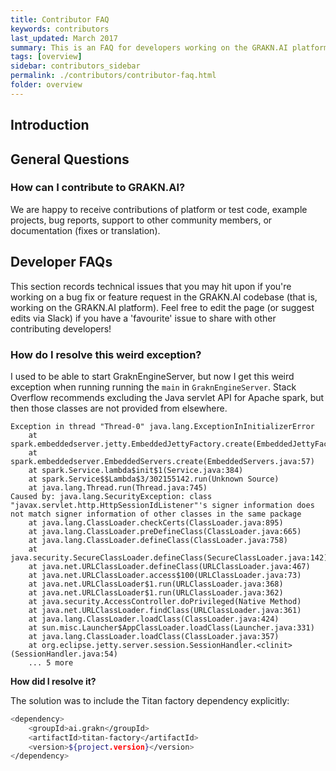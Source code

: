 ```yaml
---
title: Contributor FAQ
keywords: contributors
last_updated: March 2017
summary: This is an FAQ for developers working on the GRAKN.AI platform
tags: [overview]
sidebar: contributors_sidebar
permalink: ./contributors/contributor-faq.html
folder: overview
---
```


## Introduction

## General Questions

### How can I contribute to GRAKN.AI?

We are happy to receive contributions of platform or test code, example projects, bug reports, support to other community members, or documentation (fixes or translation). 


## Developer FAQs

This section records technical issues that you may hit upon if you're working on a bug fix or feature request in the GRAKN.AI codebase (that is, working on the GRAKN.AI platform). Feel free to edit the page (or suggest edits via Slack) if you have a 'favourite' issue to share with other contributing developers!

### How do I resolve this weird exception?

I used to be able to start GraknEngineServer, but now I get this weird exception when running running the `main` in `GraknEngineServer`. Stack Overflow recommends excluding the Java servlet API for Apache spark, but then those classes are not provided from elsewhere. 

```
Exception in thread "Thread-0" java.lang.ExceptionInInitializerError
	at spark.embeddedserver.jetty.EmbeddedJettyFactory.create(EmbeddedJettyFactory.java:34)
	at spark.embeddedserver.EmbeddedServers.create(EmbeddedServers.java:57)
	at spark.Service.lambda$init$1(Service.java:384)
	at spark.Service$$Lambda$3/302155142.run(Unknown Source)
	at java.lang.Thread.run(Thread.java:745)
Caused by: java.lang.SecurityException: class "javax.servlet.http.HttpSessionIdListener"'s signer information does not match signer information of other classes in the same package
	at java.lang.ClassLoader.checkCerts(ClassLoader.java:895)
	at java.lang.ClassLoader.preDefineClass(ClassLoader.java:665)
	at java.lang.ClassLoader.defineClass(ClassLoader.java:758)
	at java.security.SecureClassLoader.defineClass(SecureClassLoader.java:142)
	at java.net.URLClassLoader.defineClass(URLClassLoader.java:467)
	at java.net.URLClassLoader.access$100(URLClassLoader.java:73)
	at java.net.URLClassLoader$1.run(URLClassLoader.java:368)
	at java.net.URLClassLoader$1.run(URLClassLoader.java:362)
	at java.security.AccessController.doPrivileged(Native Method)
	at java.net.URLClassLoader.findClass(URLClassLoader.java:361)
	at java.lang.ClassLoader.loadClass(ClassLoader.java:424)
	at sun.misc.Launcher$AppClassLoader.loadClass(Launcher.java:331)
	at java.lang.ClassLoader.loadClass(ClassLoader.java:357)
	at org.eclipse.jetty.server.session.SessionHandler.<clinit>(SessionHandler.java:54)
	... 5 more
```	
	
**How did I resolve it?**

The solution was to include the Titan factory dependency explicitly:

```bash
<dependency>
    <groupId>ai.grakn</groupId>
    <artifactId>titan-factory</artifactId>
    <version>${project.version}</version>
</dependency>
```